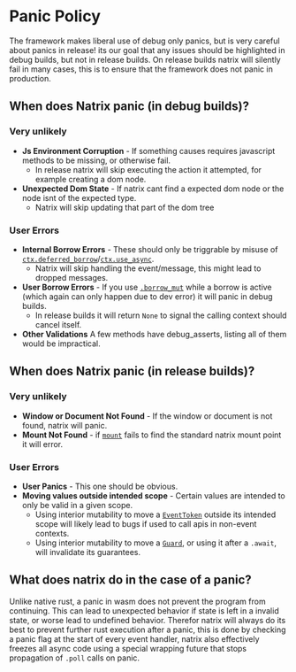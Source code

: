 # Panic Policy

The framework makes liberal use of debug only panics, but is very careful about panics in release! its our goal that any issues should be highlighted in debug builds, but not in release builds. On release builds natrix will silently fail in many cases, this is to ensure that the framework does not panic in production.

## When does Natrix panic (in debug builds)?

### Very unlikely
- **Js Environment Corruption** - If something causes requires javascript methods to be missing, or otherwise fail.
  - In release natrix will skip executing the action it attempted, for example creating a dom node.
- **Unexpected Dom State** - If natrix cant find a expected dom node or the node isnt of the expected type.
  - Natrix will skip updating that part of the dom tree

### User Errors
- **Internal Borrow Errors** - These should only be triggrable by misuse of [`ctx.deferred_borrow`](reactivity::state::State::deferred_borrow)/[`ctx.use_async`](reactivity::state::State::use_async).
  - Natrix will skip handling the event/message, this might lead to dropped messages.
- **User Borrow Errors** - If you use [`.borrow_mut`](reactivity::state::DeferredCtx::borrow_mut) while a borrow is active (which again can only happen due to dev error) it will panic in debug builds.
  - In release builds it will return `None` to signal the calling context should cancel itself.
- **Other Validations** A few methods have debug_asserts, listing all of them would be impractical.

## When does Natrix panic (in release builds)?

### Very unlikely
- **Window or Document Not Found** - If the window or document is not found, natrix will panic.
- **Mount Not Found** - if [`mount`](reactivity::component::mount) fails to find the standard natrix mount point it will error.

### User Errors
- **User Panics** - This one should be obvious.
- **Moving values outside intended scope** - Certain values are intended to only be valid in a given scope.
    - Using interior mutability to move a [`EventToken`](reactivity::state::EventToken) outside its intended scope will likely lead to bugs if used to call apis in non-event contexts.
    - Using interior mutability to move a [`Guard`](reactivity::state::Guard), or using it after a `.await`, will invalidate its guarantees.

## What does natrix do in the case of a panic?
Unlike native rust, a panic in wasm does not prevent the program from continuing. This can lead to unexpected behavior if state is left in a invalid state, or worse lead to undefined behavior.
Therefor natrix will always do its best to prevent further rust execution after a panic, this is done by checking a panic flag at the start of every event handler, natrix also effectively freezes all async code using a special wrapping future that stops propagation of `.poll` calls on panic. 
